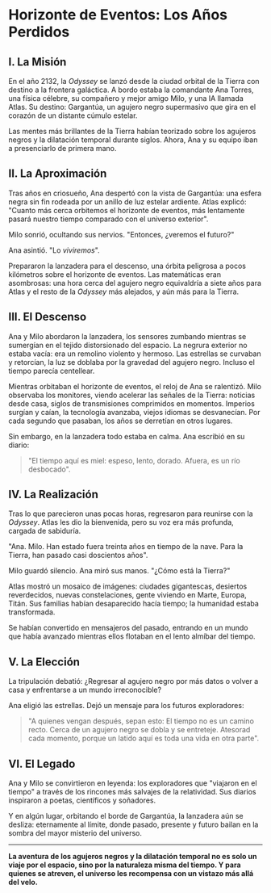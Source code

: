 # Horizonte de Eventos: Los Años Perdidos

## I. La Misión

En el año 2132, la *Odyssey* se lanzó desde la ciudad orbital de la Tierra con destino a la frontera galáctica. A bordo estaba la comandante Ana Torres, una física célebre, su compañero y mejor amigo Milo, y una IA llamada Atlas. Su destino: Gargantúa, un agujero negro supermasivo que gira en el corazón de un distante cúmulo estelar.

Las mentes más brillantes de la Tierra habían teorizado sobre los agujeros negros y la dilatación temporal durante siglos. Ahora, Ana y su equipo iban a presenciarlo de primera mano.

## II. La Aproximación

Tras años en criosueño, Ana despertó con la vista de Gargantúa: una esfera negra sin fin rodeada por un anillo de luz estelar ardiente. Atlas explicó: "Cuanto más cerca orbitemos el horizonte de eventos, más lentamente pasará nuestro tiempo comparado con el universo exterior".

Milo sonrió, ocultando sus nervios. "Entonces, ¿veremos el futuro?"

Ana asintió. "Lo *viviremos*".

Prepararon la lanzadera para el descenso, una órbita peligrosa a pocos kilómetros sobre el horizonte de eventos. Las matemáticas eran asombrosas: una hora cerca del agujero negro equivaldría a siete años para Atlas y el resto de la *Odyssey* más alejados, y aún más para la Tierra.

## III. El Descenso

Ana y Milo abordaron la lanzadera, los sensores zumbando mientras se sumergían en el tejido distorsionado del espacio. La negrura exterior no estaba vacía: era un remolino violento y hermoso. Las estrellas se curvaban y retorcían, la luz se doblaba por la gravedad del agujero negro. Incluso el tiempo parecía centellear.

Mientras orbitaban el horizonte de eventos, el reloj de Ana se ralentizó. Milo observaba los monitores, viendo acelerar las señales de la Tierra: noticias desde casa, siglos de transmisiones comprimidos en momentos. Imperios surgían y caían, la tecnología avanzaba, viejos idiomas se desvanecían. Por cada segundo que pasaban, los años se derretían en otros lugares.

Sin embargo, en la lanzadera todo estaba en calma. Ana escribió en su diario:
> "El tiempo aquí es miel: espeso, lento, dorado. Afuera, es un río desbocado".

## IV. La Realización

Tras lo que parecieron unas pocas horas, regresaron para reunirse con la *Odyssey*. Atlas les dio la bienvenida, pero su voz era más profunda, cargada de sabiduría.

"Ana. Milo. Han estado fuera treinta años en tiempo de la nave. Para la Tierra, han pasado casi doscientos años".

Milo guardó silencio. Ana miró sus manos. "¿Cómo está la Tierra?"

Atlas mostró un mosaico de imágenes: ciudades gigantescas, desiertos reverdecidos, nuevas constelaciones, gente viviendo en Marte, Europa, Titán. Sus familias habían desaparecido hacía tiempo; la humanidad estaba transformada.

Se habían convertido en mensajeros del pasado, entrando en un mundo que había avanzado mientras ellos flotaban en el lento almíbar del tiempo.

## V. La Elección

La tripulación debatió: ¿Regresar al agujero negro por más datos o volver a casa y enfrentarse a un mundo irreconocible?

Ana eligió las estrellas.
Dejó un mensaje para los futuros exploradores:
> "A quienes vengan después, sepan esto: El tiempo no es un camino recto. Cerca de un agujero negro se dobla y se entreteje. Atesorad cada momento, porque un latido aquí es toda una vida en otra parte".

## VI. El Legado

Ana y Milo se convirtieron en leyenda: los exploradores que "viajaron en el tiempo" a través de los rincones más salvajes de la relatividad. Sus diarios inspiraron a poetas, científicos y soñadores.

Y en algún lugar, orbitando el borde de Gargantúa, la lanzadera aún se desliza: eternamente al límite, donde pasado, presente y futuro bailan en la sombra del mayor misterio del universo.

---

**La aventura de los agujeros negros y la dilatación temporal no es solo un viaje por el espacio, sino por la naturaleza misma del tiempo. Y para quienes se atreven, el universo les recompensa con un vistazo más allá del velo.**

